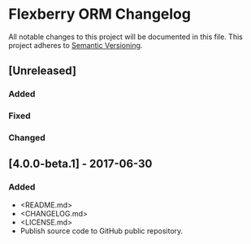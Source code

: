 # Flexberry ORM Changelog
All notable changes to this project will be documented in this file.
This project adheres to [Semantic Versioning](http://semver.org/).

## [Unreleased]
### Added

### Fixed

### Changed

## [4.0.0-beta.1] - 2017-06-30
### Added
* <README.md>
* <CHANGELOG.md>
* <LICENSE.md>
* Publish source code to GitHub public repository.

